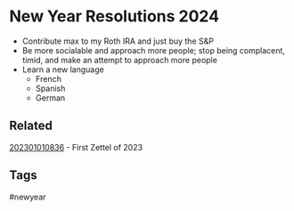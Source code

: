 # New Year Resolutions 2024
* Contribute max to my Roth IRA and just buy the S&P
* Be more socialable and approach more people; stop being complacent, timid, and
  make an attempt to approach more people
* Learn a new language
  - French
  - Spanish
  - German

## Related
[202301010836](../202301010836) - First Zettel of 2023

## Tags
#newyear
